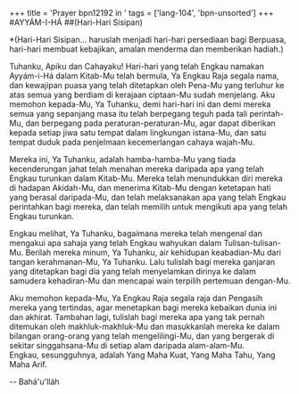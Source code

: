 +++
title = 'Prayer bpn12192 in '
tags = ['lang-104', 'bpn-unsorted']
+++
#AYYÁM-I-HÁ
##(Hari-Hari Sisipan)

*(Hari-Hari Sisipan… haruslah menjadi hari-hari persediaan bagi Berpuasa, hari-hari membuat kebajikan, amalan menderma dan memberikan hadiah.)


Tuhanku, Apiku dan Cahayaku! Hari-hari yang telah Engkau namakan Ayyám-i-Há dalam Kitab-Mu telah bermula, Ya Engkau Raja segala nama, dan kewajipan puasa yang telah ditetapkan oleh Pena-Mu yang terluhur ke atas semua yang berdiam di kerajaan ciptaan-Mu sudah menjelang. Aku memohon kepada-Mu, Ya Tuhanku, demi hari-hari ini dan demi mereka semua yang sepanjang masa itu telah berpegang teguh pada tali perintah-Mu, dan berpegang pada peraturan-peraturan-Mu, agar dapat diberikan kepada setiap jiwa satu tempat dalam lingkungan istana-Mu, dan satu tempat duduk pada penjelmaan kecemerlangan cahaya wajah-Mu.

Mereka ini, Ya Tuhanku, adalah hamba-hamba-Mu yang tiada kecenderungan jahat telah menahan mereka daripada apa yang telah Engkau turunkan dalam Kitab-Mu. Mereka telah menundukkan diri mereka di hadapan Akidah-Mu, dan menerima Kitab-Mu dengan ketetapan hati yang berasal daripada-Mu, dan telah melaksanakan apa yang telah Engkau perintahkan bagi mereka, dan telah memilih untuk mengikuti apa yang telah Engkau turunkan.

Engkau melihat, Ya Tuhanku, bagaimana mereka telah mengenal dan mengakui apa sahaja yang telah Engkau wahyukan dalam Tulisan-tulisan-Mu. Berilah mereka minum, Ya Tuhanku, air kehidupan keabadian-Mu dari tangan kerahmanan-Mu, Ya Tuhanku. Lalu tulislah bagi mereka ganjaran yang ditetapkan bagi dia yang telah menyelamkan dirinya ke dalam samudera kehadiran-Mu dan mencapai wain terpilih pertemuan dengan-Mu.

Aku memohon kepada-Mu, Ya Engkau Raja segala raja dan Pengasih mereka yang tertindas, agar menetapkan bagi mereka kebaikan dunia ini dan akhirat. Tambahan lagi, tulislah bagi mereka apa yang tak pernah ditemukan oleh makhluk-makhluk-Mu dan masukkanlah mereka ke dalam bilangan orang-orang yang telah mengelilingi-Mu, dan yang bergerak di sekitar singgahsana-Mu di setiap alam daripada alam-alam-Mu.    
Engkau, sesungguhnya, adalah Yang Maha Kuat, Yang Maha Tahu, Yang Maha Arif.

-- Bahá'u'lláh
